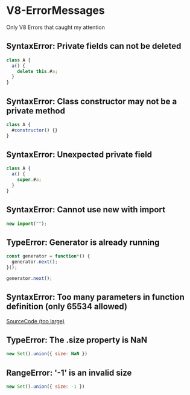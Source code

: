 # V8-ErrorMessages
Only V8 Errors that caught my attention

## SyntaxError: Private fields can not be deleted
```js
class A {
  a() {
    delete this.#a;
  }
}
```

## SyntaxError: Class constructor may not be a private method
```js
class A {
  #constructor() {}
}
```

## SyntaxError: Unexpected private field
```js
class A {
  a() {
    super.#a;
  }
}
```

## SyntaxError: Cannot use new with import
```js
new import("");
```

## TypeError: Generator is already running
```js
const generator = function*() {
  generator.next();
}();

generator.next();
```

## SyntaxError: Too many parameters in function definition (only 65534 allowed)
[SourceCode (too large)](syntaxerror_too_many_parameters_in_function_definition_only_65534_allowed.js)

## TypeError: The .size property is NaN
```js
new Set().union({ size: NaN })
```

## RangeError: '-1' is an invalid size
```js
new Set().union({ size: -1 })
```
